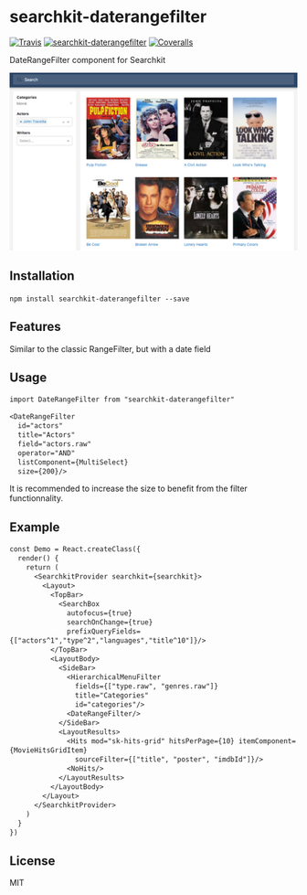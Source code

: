 # searchkit-daterangefilter

[![Travis][build-badge]][build]
[![searchkit-daterangefilter][npm-badge]][npm]
[![Coveralls][coveralls-badge]][coveralls]

DateRangeFilter component for Searchkit

[build-badge]: https://img.shields.io/travis/GregoryPotdevin/searchkit-daterangefilter/master.svg?style=flat-square
[build]: https://travis-ci.org/GregoryPotdevin/searchkit-daterangefilter

[npm-badge]: https://img.shields.io/npm/v/searchkit-daterangefilter.svg?style=flat-square
[npm]: https://www.npmjs.org/package/searchkit-daterangefilter

[coveralls-badge]: https://img.shields.io/coveralls/GregoryPotdevin/searchkit-daterangefilter/master.svg?style=flat-square
[coveralls]: https://coveralls.io/github/GregoryPotdevin/searchkit-daterangefilter

![Preview](doc/preview.png?raw=true "Preview")

## Installation

`npm install searchkit-daterangefilter --save`

## Features

Similar to the classic RangeFilter, but with a date field

## Usage

```
import DateRangeFilter from "searchkit-daterangefilter"
```

```
<DateRangeFilter
  id="actors"
  title="Actors"
  field="actors.raw"
  operator="AND"
  listComponent={MultiSelect}
  size={200}/>
```

It is recommended to increase the size to benefit from the filter functionnality.

## Example

```
const Demo = React.createClass({
  render() {
    return (
      <SearchkitProvider searchkit={searchkit}>
        <Layout>
          <TopBar>
            <SearchBox
              autofocus={true}
              searchOnChange={true}
              prefixQueryFields={["actors^1","type^2","languages","title^10"]}/>
          </TopBar>
          <LayoutBody>
            <SideBar>
              <HierarchicalMenuFilter
                fields={["type.raw", "genres.raw"]}
                title="Categories"
                id="categories"/>
              <DateRangeFilter/>
            </SideBar>
            <LayoutResults>
              <Hits mod="sk-hits-grid" hitsPerPage={10} itemComponent={MovieHitsGridItem}
                sourceFilter={["title", "poster", "imdbId"]}/>
              <NoHits/>
            </LayoutResults>
          </LayoutBody>
        </Layout>
      </SearchkitProvider>
    )
  }
})
```

## License

MIT